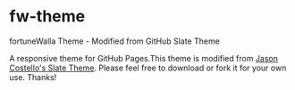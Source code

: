 fw-theme
===========

fortuneWalla Theme - Modified from GitHub Slate Theme

A responsive theme for GitHub Pages.This theme is modified from [Jason Costello's Slate Theme](https://github.com/jasoncostello/slate). Please feel free to download or fork it for your own use. Thanks!
